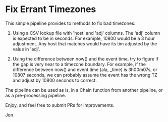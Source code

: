 # Fix Errant Timezones

This simple pipeline provides to methods to fix bad timezones:

1) Using a CSV lookup file with 'host' and 'adj' columns. The 'adj' column is expected to be in seconds. For example, 10800 would be a 3 hour adjustment. Any host that matches would have its tim adjusted by the value in 'adj'.

2) Using the difference between now() and the event time, try to figure if the gap is very near to a timezone boundary. For example, if the difference between now() and event time (ala, _time) is 3h00m07s, or 10807 seconds, we can probably assume the event has the wrong TZ and adjust by 10800 seconds to correct.

The pipeline can be used as is, in a Chain function from another pipeline, or as a pre-processing pipeline.

Enjoy, and feel free to submit PRs for improvements.

Jon
